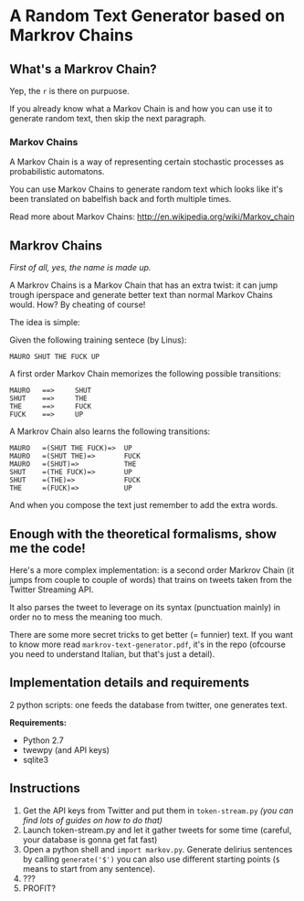 A Random Text Generator based on Markrov Chains
===============================================

What's a Markrov Chain?
-----------------------

Yep, the `r` is there on purpuose.

If you already know what a Markov Chain is and 
how you can use it to generate random text, 
then skip the next paragraph.

### Markov Chains ###
A Markov Chain is a way of representing certain 
stochastic processes as probabilistic automatons.

You can use Markov Chains to generate random text 
which looks like it's been translated on babelfish 
back and forth multiple times.

Read more about Markov Chains:
http://en.wikipedia.org/wiki/Markov_chain

## Markrov Chains ##

*First of all, yes, the name is made up.*

A Markrov Chains is a Markov Chain that has an 
extra twist: it can jump trough iperspace and
generate better text than normal Markov Chains would.
How? By cheating of course!

The idea is simple:

Given the following training sentece (by Linus):

`MAURO SHUT THE FUCK UP`

A first order Markov Chain memorizes the following 
possible transitions:

	MAURO 	==> 	SHUT
	SHUT 	==> 	THE
	THE 	==> 	FUCK
	FUCK 	==> 	UP

A Markrov Chain also learns the following transitions:

	MAURO 	=(SHUT THE FUCK)=>	UP
	MAURO	=(SHUT THE)=>		FUCK
	MAURO	=(SHUT)=>			THE
	SHUT	=(THE FUCK)=> 		UP
	SHUT	=(THE)=>			FUCK
	THE 	=(FUCK)=>			UP

And when you compose the text just remember to add 
the extra words.

## Enough with the theoretical formalisms, show me the code! ##

Here's a more complex implementation: is a second order 
Markrov Chain (it jumps from couple to couple of words) 
that trains on tweets taken from the Twitter Streaming API.

It also parses the tweet to leverage on its syntax 
(punctuation mainly) in order no to mess the meaning too much.

There are some more secret tricks to get better (= funnier) text. 
If you want to know more read `markrov-text-generator.pdf`, it's in the repo
(ofcourse you need to understand Italian, but that's just a detail).

## Implementation details and requirements ##
2 python scripts: one feeds the database from twitter, one generates text.

**Requirements:** 
- Python 2.7
- twewpy (and API keys)
- sqlite3

## Instructions ##

1. Get the API keys from Twitter and put them in `token-stream.py` *(you can find lots of guides on how to do that)*
2. Launch token-stream.py and let it gather tweets for some time (careful, your database is gonna get fat fast)
3. Open a python shell and `import markov.py`. Generate delirius sentences by calling `generate('$')` you can also use different starting points (`$` means to start from any sentence).
4. ???
5. PROFIT?
